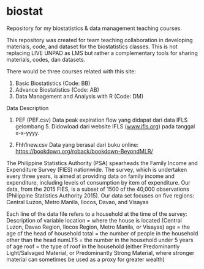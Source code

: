 # biostat
Repository for my biostatistics & data management teaching courses.

This repository was created for team teaching collaboration in developing materials, code, and dataset for the biostatistics classes. This is not replacing LIVE UNPAD as LMS but rather a complementary tools for sharing materials, codes, dan datasets.

There would be three courses related with this site: 
1. Basic Biostatistics (Code: BB)
2. Advance Biostatistics (Code: AB)
3. Data Management and Analysis with R (Code: DM)

Data Description
1. PEF (PEF.csv)
Data peak expiration flow yang didapat dari data IFLS gelombang 5. Didowload dari website IFLS (www.ifls.org) pada tanggal x-x-yyyy.

2. Fhh1new.csv
Data yang berasal dari buku online: https://bookdown.org/roback/bookdown-BeyondMLR/

The Philippine Statistics Authority (PSA) spearheads the Family Income and Expenditure Survey (FIES) nationwide. The survey, which is undertaken every three years, is aimed at providing data on family income and expenditure, including levels of consumption by item of expenditure. Our data, from the 2015 FIES, is a subset of 1500 of the 40,000 observations (Philippine Statistics Authority 2015). Our data set focuses on five regions: Central Luzon, Metro Manila, Ilocos, Davao, and Visayas

Each line of the data file refers to a household at the time of the survey:
Description of variable
location = where the house is located (Central Luzon, Davao Region, Ilocos Region, Metro Manila, or Visayas)
age = the age of the head of household
total = the number of people in the household other than the head
numLT5 = the number in the household under 5 years of age
roof = the type of roof in the household (either Predominantly Light/Salvaged Material, or Predominantly Strong Material, where stronger material can sometimes be used as a proxy for greater wealth)

